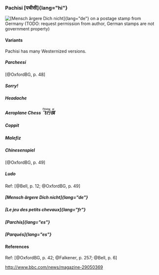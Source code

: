 ### Pachisi [पचीसी]{lang="hi"}

![[Mensch ärgere Dich nicht]{lang="de"} on a postage stamp from Germany (TODO:
request permission from author, German stamps are not government
property)](sources/002-board-games/005-race-games/mensch.jpg)

#### Variants

Pachisi has many Westernized versions.

##### Parcheesi

[@OxfordBG, p. 48]

##### Sorry!

##### Headache

##### Aeroplane Chess <ruby lang="zh">飞行棋<rt lang="zh-Latn-pinyin">Fēixíng qí</rt></ruby>

##### Coppit

##### Malefiz

##### Chinesenspiel

[@OxfordBG, p. 49]

##### Ludo

Ref: [@Bell, p. 12; @OxfordBG, p. 49]

##### [Mensch ärgere Dich nicht]{lang="de"}

##### [Le jeu des petits chevaux]{lang="fr"}

##### [Parchís]{lang="es"}

##### [Parqués]{lang="es"}

#### References

Ref: [@OxfordBG, p. 42; @Falkener, p. 257; @Bell, p. 6]

<http://www.bbc.com/news/magazine-29050369>
